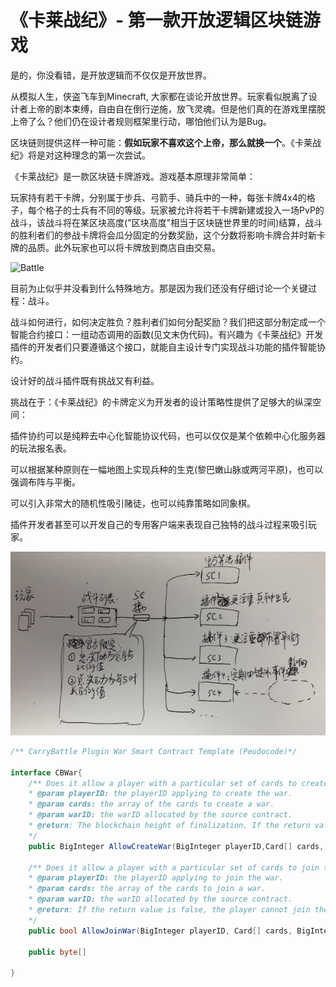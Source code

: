 # 《卡莱战纪》- 第一款开放逻辑区块链游戏

是的，你没看错，是开放逻辑而不仅仅是开放世界。

从模拟人生，侠盗飞车到Minecraft, 大家都在谈论开放世界。玩家看似脱离了设计者上帝的剧本束缚，自由自在倒行逆施，放飞灵魂。但是他们真的在游戏里摆脱上帝了么？他们仍在设计者规则框架里行动，哪怕他们认为是Bug。

区块链则提供这样一种可能：**假如玩家不喜欢这个上帝，那么就换一个**。《卡莱战纪》将是对这种理念的第一次尝试。

《卡莱战纪》是一款区块链卡牌游戏。游戏基本原理非常简单：

玩家持有若干卡牌，分别属于步兵、弓箭手、骑兵中的一种，每张卡牌4x4的格子，每个格子的士兵有不同的等级。玩家被允许将若干卡牌新建或投入一场PvP的战斗，该战斗将在某区块高度("区块高度"相当于区块链世界里的时间)结算，战斗的胜利者们的参战卡牌将会瓜分固定的分数奖励，这个分数将影响卡牌合并时新卡牌的品质。此外玩家也可以将卡牌放到商店自由交易。

![Battle](../../pics/Battle.j)



目前为止似乎并没看到什么特殊地方。那是因为我们还没有仔细讨论一个关键过程：战斗。

战斗如何进行，如何决定胜负？胜利者们如何分配奖励？我们把这部分制定成一个智能合约接口：一组动态调用的函数(见文末伪代码)。有兴趣为《卡莱战纪》开发插件的开发者们只要遵循这个接口，就能自主设计专门实现战斗功能的插件智能协约。

设计好的战斗插件既有挑战又有利益。

挑战在于：《卡莱战纪》的卡牌定义为开发者的设计策略性提供了足够大的纵深空间：

插件协约可以是纯粹去中心化智能协议代码，也可以仅仅是某个依赖中心化服务器的玩法报名表。

可以根据某种原则在一幅地图上实现兵种的生克(黎巴嫩山脉或两河平原)，也可以强调布阵与平衡。

可以引入非常大的随机性吸引赌徒，也可以纯靠策略如同象棋。

插件开发者甚至可以开发自己的专用客户端来表现自己独特的战斗过程来吸引玩家。



![plugins](pics/plugins.png)





```C#
/** CarryBattle Plugin War Smart Contract Template (Peudocode)*/

interface CBWar{
    /** Does it allow a player with a particular set of cards to create a war?
    * @param playerID: the playerID applying to create the war.
    * @param cards: the array of the cards to create a war.
    * @param warID: the warID allocated by the source contract. 
    * @return: The blockchain height of finalization. If the return value is equal or less than the required height, the warID would be recycled.
    */
    public BigInteger AllowCreateWar(BigInteger playerID,Card[] cards, BigInteger warID){}
    
    /** Does it allow a player with a particular set of cards to join the war?
    * @param playerID: the playerID applying to join the war.
    * @param cards: the array of the cards to join a war.
    * @param warID: the warID allocated by the source contract. 
    * @return: If the return value is false, the player cannot join the war.
    */
    public bool AllowJoinWar(BigInteger playerID, Card[] cards, BigInteger warID){}
    
    public byte[] 
    
}
```





